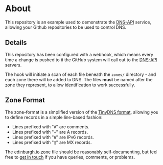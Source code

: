 
About
=====

This repository is an example used to demonstrate the [DNS-API](http://dns-api.com/) service, allowing your Github repositories to be used to control DNS.


Details
-------

This repository has been configured with a webhook, which means every time a change is pushed to it the GitHub system will call out to the [DNS-API](http://dns-api.com/") servers.

The hook will initiate a scan of each file beneath the `zones/` directory - and each zone there will be added to DNS.  The files __must__ be named after the zone they represent, to allow identification to work successfully.


Zone Format
-----------

The zone-format is a simplified version of the [TinyDNS  format](http://cr.yp.to/djbdns/tinydns-data.html), allowing you to define records in a simple line-based fashion:


* Lines prefixed with "`#`" are comments.
* Lines prefixed with "`+`" are A records.
* Lines prefixed with "`6`" are IPv6 records.
* Lines prefixed with "`@`" are MX records.


The [edinburgh.io zone](zones/edinburgh.io) file should be reasonably self-documenting, but feel free to [get in touch](http://dns-api.com/docs/help) if you have queries, comments, or problems.
